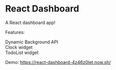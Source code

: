 <h1> React Dashboard </h1>

A React dashboard app!

Features:

Dynamic Background API <br>
Clock widget <br>
TodoList widget <br>

Demo: https://react-dashboard-4z46z0let.now.sh/

